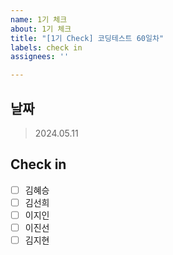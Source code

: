 ```yaml
---
name: 1기 체크
about: 1기 체크
title: "[1기 Check] 코딩테스트 60일차"
labels: check in
assignees: ''

---
```


## 날짜
 > 2024.05.11

## Check in
 - [ ] 김혜승
 - [ ] 김선희
 - [ ] 이지인
 - [ ] 이진선
 - [ ] 김지현
